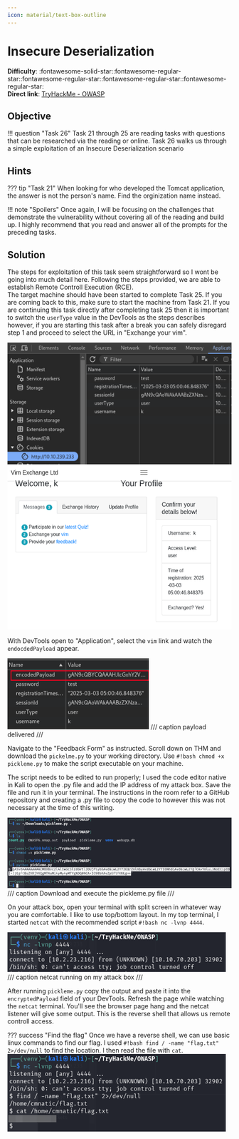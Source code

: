```yaml
---
icon: material/text-box-outline
---
```


# Insecure Deserialization

**Difficulty**: :fontawesome-solid-star::fontawesome-regular-star::fontawesome-regular-star::fontawesome-regular-star::fontawesome-regular-star:<br/>
**Direct link**: [TryHackMe - OWASP](https://tryhackme.com/room/owasptop10)

## Objective

!!! question "Task 26"
    Task 21 through 25 are reading tasks with questions that can be researched via the reading or online. Task 26 walks us through a simple exploitation of an Insecure Deserialization scenario

## Hints

??? tip "Task 21"
    When looking for who developed the Tomcat application, the answer is not the person's name. Find the orginization name instead.

!!! note "Spoilers"
    Once again, I will be focusing on the challenges that demonstrate the vulnerability without covering all of the reading and build up. I highly recommend that you read and answer all of the prompts for the preceding tasks.

## Solution

The steps for exploitation of this task seem straightforward so I wont be going into much detail here. Following the steps provided, we are able to establish Remote Controll Execution (RCE).<br/>
The target machine should have been started to complete Task 25. If you are coming back to this, make sure to start the machine from Task 21. If you are continuing this task directly after completing task 25 then it is important to switch the `userType` value in the DevTools as the steps describes however, if you are starting this task after a break you can safely disregard step 1 and proceed to select the URL in "Exchange your vim".

![logged in](../img/objectives/o8/cookie.png) ![cookie](../img/objectives/o8/profile.png)

With DevTools open to "Application", select the `vim` link and watch the `endocdedPayload` appear.

![payload](../img/objectives/o8/payload.png)
/// caption
payload delivered
///

Navigate to the "Feedback Form" as instructed. Scroll down on THM and download the `pickelme.py` to your working directory. Use `#!bash chmod +x pickleme.py` to make the script executable on your machine.<br/>

The script needs to be edited to run properly; I used the code editor native in Kali to open the .py file and add the IP address of my attack box. Save the file and run it in your terminal. The instructions in the room refer to a GitHub repository and creating a .py file to copy the code to however this was not necessary at the time of this writing.<br/>

![pickleme](../img/objectives/o8/pickle-cookie.png)
/// caption
Download and execute the pickleme.py file
///

On your attack box, open your terminal with split screen in whatever way you are comfortable. I like to use top/bottom layout. In my top terminal, I started `netcat` with the recommended script `#!bash nc -lvnp 4444`.<br/>

![netcat](../img/objectives/o8/netcat.png)
/// caption
netcat running on my attack box
///

After running `pickleme.py` copy the output and paste it into the `encryptedPayload` field of your DevTools. Refresh the page while watching the `netcat` terminal. You'll see the browser page hang and the netcat listener will give some output. This is the reverse shell that allows us remote controll access.

??? success "Find the flag"
    Once we have a reverse shell, we can use basic linux commands to find our flag. I used `#!bash find / -name "flag.txt" 2>/dev/null` to find the location. I then read the file with `cat`.<br/>
    ![listening](../img/objectives/o8/flag.png)
